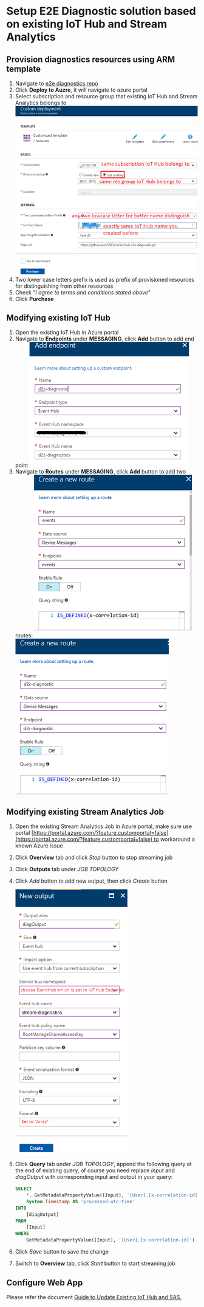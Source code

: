 # Setup E2E Diagnostic solution based on existing IoT Hub and Stream Analytics
## Provision diagnostics resources using ARM template
1. Navigate to [e2e diagnostics repo](https://github.com/VSChina/iot-hub-e2e-diagnostic/tree/existing_HUB_SA)
2. Click **Deploy to Auzre**, it will navigate to azure portal
3. Select subscription and resource group that existing IoT Hub and Stream Analytics belongs to
![](./images/New_Existing_IoT_Stream.PNG)
4. Two lower case letters prefix is used as prefix of provisioned resources for distinguishing from other resources
5. Check "*I agree to terms and conditions stated above*"
6. Click **Purchase**

## Modifying existing IoT Hub
1. Open the existing IoT Hub in Azure portal
2. Navigate to **Endpoints** under **MESSAGING**, click **Add** button to add end point
![](./images/Add_Endpoint.PNG)
3. Navigate to **Routes** under **MESSAGING**, click **Add** button to add two routes:
![](./images/Add_EventRoute.PNG)
![](./images/Add_DiagRoute.PNG)

## Modifying existing Stream Analytics Job
1. Open the existing Stream Analytics Job in Azure portal, make sure use portal [https://portal.azure.com/?feature.customportal=false](https://portal.azure.com/?feature.customportal=false) to workaround a known Azure issue
2. Click **Overview** tab and click *Stop* button to stop streaming job
3. Click **Outputs** tab under *JOB TOPOLOGY*
4. Click *Add* button to add new output, then click *Create* button

   ![](./images/Stream_Diag_Output.png)
5. Click **Query** tab under *JOB TOPOLOGY*, append the following query at the end of existing query, of course you need replace *Input* and *diagOutput* with corresponding input and output in your query:
    ```sql
    SELECT
        *, GetMetadataPropertyValue([Input], '[User].[x-correlation-id]') AS 'x-correlation-id',
        System.Timestamp AS 'processed-utc-time'
    INTO
        [diagOutput]
    FROM
        [Input]
    WHERE 
        GetMetadataPropertyValue([Input], '[User].[x-correlation-id]') IS NOT NULL
    ```
6. Click *Save* button to save the change
7. Switch to **Overview** tab, click *Start* button to start streaming job

## Configure Web App
Please refer the document [Guide to Update Existing IoT Hub and SAS.](./Guide%20to%20Update%20Existing%20IoT%20Hub%20and%20SAS.md)
